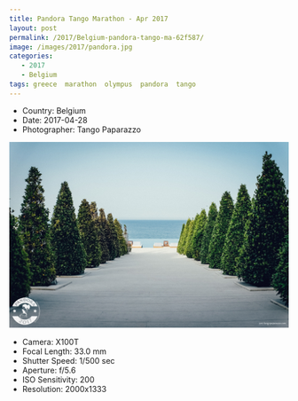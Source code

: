 ```yaml
---
title: Pandora Tango Marathon - Apr 2017
layout: post
permalink: /2017/Belgium-pandora-tango-ma-62f587/
image: /images/2017/pandora.jpg
categories:
   - 2017
   - Belgium
tags: greece  marathon  olympus  pandora  tango
---
```

   
* <i class="fa-solid fa-map-pin"></i> Country: Belgium
* <i class="fa-solid fa-calendar-day"></i> Date: 2017-04-28
* <i class="fa-solid fa-circle-user"></i> Photographer: Tango Paparazzo

![Pandora Tango Marathon - Apr 2017](/images/2017/pandora.jpg)

* <i class="fa-solid fa-camera"></i> Camera: X100T
* <i class="fa-solid fa-square-caret-left"></i> Focal Length: 33.0 mm
* <i class="fa-solid fa-stopwatch"></i> Shutter Speed: 1/500 sec
* <i class="fa-solid fa-circle-dot"></i> Aperture: f/5.6
* <i class="fa-solid fa-lightbulb"></i> ISO Sensitivity: 200
* <i class="fa-solid fa-square-full"></i> Resolution: 2000x1333
